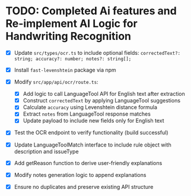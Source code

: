 # TODO: Completed Ai features and  Re-implement AI Logic for Handwriting Recognition

- [x] Update `src/types/ocr.ts` to include optional fields: `correctedText?: string; accuracy?: number; notes?: string[];`
- [x] Install `fast-levenshtein` package via npm
- [x] Modify `src/app/api/ocr/route.ts`:
  - [x] Add logic to call LanguageTool API for English text after extraction
  - [x] Construct `correctedText` by applying LanguageTool suggestions
  - [x] Calculate `accuracy` using Levenshtein distance formula
  - [x] Extract `notes` from LanguageTool response matches
  - [x] Update payload to include new fields only for English text
- [x] Test the OCR endpoint to verify functionality (build successful)

- [x] Update LanguageToolMatch interface to include rule object with description and issueType
- [x] Add getReason function to derive user-friendly explanations
- [x] Modify notes generation logic to append explanations
- [x] Ensure no duplicates and preserve existing API structure
